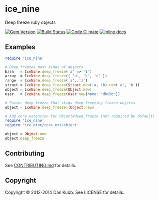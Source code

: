 ice_nine
========

Deep freeze ruby objects

[![Gem Version](https://badge.fury.io/rb/ice_nine.svg)][gem]
[![Build Status](https://github.com/dkubb/ice_nine/actions/workflows/ci.yml/badge.svg)][ci]
[![Code Climate](https://codeclimate.com/github/dkubb/ice_nine.png)][codeclimate]
[![Inline docs](http://inch-ci.org/github/dkubb/ice_nine.svg?branch=master)][inch]

[gem]: https://rubygems.org/gems/ice_nine
[ci]: https://github.com/dkubb/ice_nine/actions/
[travis]: https://travis-ci.org/dkubb/ice_nine
[gemnasium]: https://gemnasium.com/dkubb/ice_nine
[codeclimate]: https://codeclimate.com/github/dkubb/ice_nine
[inch]: http://inch-ci.org/github/dkubb/ice_nine

Examples
--------

```ruby
require 'ice_nine'

# Deep freezes most kinds of objects
hash   = IceNine.deep_freeze('a' => '1')
array  = IceNine.deep_freeze([ 'a', 'b', 'c' ])
range  = IceNine.deep_freeze('a'..'z')
struct = IceNine.deep_freeze(Struct.new(:a, :b).new('a', 'b'))
object = IceNine.deep_freeze(Object.new)
user   = IceNine.deep_freeze(User.new(name: 'dkubb'))

# Faster deep freeze that skips deep-freezing frozen objects
object = IceNine.deep_freeze!(Object.new)

# Add core extension for Object#deep_freeze (not required by default)
require 'ice_nine'
require 'ice_nine/core_ext/object'

object = Object.new
object.deep_freeze
```

Contributing
------------

See [CONTRIBUTING.md](CONTRIBUTING.md) for details.

Copyright
---------

Copyright &copy; 2012-2014 Dan Kubb. See LICENSE for details.
